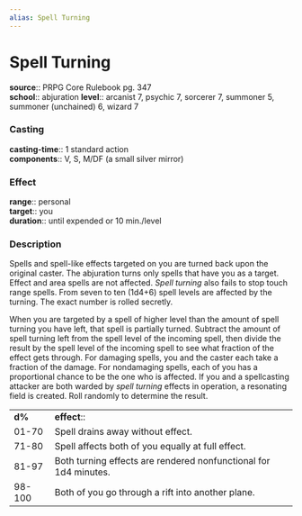 ```yaml
---
alias: Spell Turning
---
```


# Spell Turning 

**source**:: PRPG Core Rulebook pg. 347  
**school**:: abjuration
**level**:: arcanist 7, psychic 7, sorcerer 7, summoner 5, summoner (unchained) 6, wizard 7

### Casting 

**casting-time**:: 1 standard action  
**components**:: V, S, M/DF (a small silver mirror)

### Effect 

**range**:: personal  
**target**:: you  
**duration**:: until expended or 10 min./level

### Description 

Spells and spell-like effects targeted on you are turned back upon the original caster. The abjuration turns only spells that have you as a target. Effect and area spells are not affected. *Spell turning* also fails to stop touch range spells. From seven to ten (1d4+6) spell levels are affected by the turning. The exact number is rolled secretly.  
  
When you are targeted by a spell of higher level than the amount of spell turning you have left, that spell is partially turned. Subtract the amount of spell turning left from the spell level of the incoming spell, then divide the result by the spell level of the incoming spell to see what fraction of the effect gets through. For damaging spells, you and the caster each take a fraction of the damage. For nondamaging spells, each of you has a proportional chance to be the one who is affected. If you and a spellcasting attacker are both warded by *spell turning* effects in operation, a resonating field is created. Roll randomly to determine the result.  
  

|        |                                                                  |
|--------|------------------------------------------------------------------|
| **d%** | **effect**::                                                       |
| 01-70  | Spell drains away without effect.                                |
| 71-80  | Spell affects both of you equally at full effect.                |
| 81-97  | Both turning effects are rendered nonfunctional for 1d4 minutes. |
| 98-100 | Both of you go through a rift into another plane.                |
